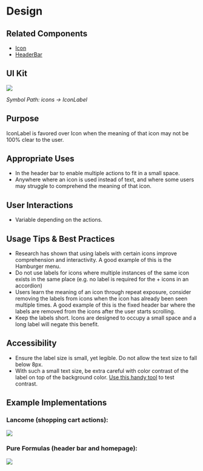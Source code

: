 # Design

## Related Components

- [Icon](#!/Icon)
- [HeaderBar](#!/HeaderBar)

## UI Kit

![](../../assets/images/components/icon-label/iconlabel-uikit.png)

*Symbol Path: icons -> IconLabel*

## Purpose

IconLabel is favored over Icon when the meaning of that icon may not be 100% clear to the user.

## Appropriate Uses

- In the header bar to enable multiple actions to fit in a small space.
- Anywhere where an icon is used instead of text, and where some users may struggle to comprehend the meaning of that icon.

## User Interactions

- Variable depending on the actions.

## Usage Tips & Best Practices

- Research has shown that using labels with certain icons improve comprehension and interactivity. A good example of this is the Hamburger menu.
- Do not use labels for icons where multiple instances of the same icon exists in the same place (e.g. no label is required for the + icons in an accordion)
- Users learn the meaning of an icon through repeat exposure, consider removing the labels from icons when the icon has already been seen multiple times. A good example of this is the fixed header bar where the labels are removed from the icons after the user starts scrolling.
- Keep the labels short. Icons are designed to occupy a small space and a long label will negate this benefit.

## Accessibility

- Ensure the label size is small, yet legible. Do not allow the text size to fall below 8px.
- With such a small text size, be extra careful with color contrast of the label on top of the background color. [Use this handy tool](http://www.contrastchecker.com) to test contrast.

## Example Implementations

### Lancome (shopping cart actions):

![](../../assets/images/components/icon-label/iconlabel-lancome.png)

### Pure Formulas (header bar and homepage):

![](../../assets/images/components/icon-label/iconlabel-pureformulas.png)
